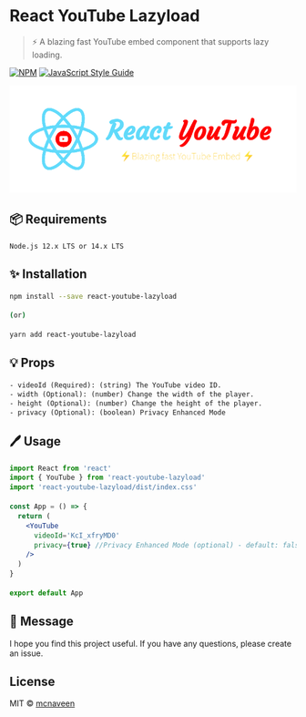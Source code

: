 # React YouTube Lazyload

> ⚡ A blazing fast YouTube embed component that supports lazy loading.

[![NPM](https://img.shields.io/npm/v/react-youtube-lazyload.svg)](https://www.npmjs.com/package/react-youtube-lazyload) [![JavaScript Style Guide](https://img.shields.io/badge/code_style-standard-brightgreen.svg)](https://standardjs.com)

![React-YouTube-Lazyload](./images/cover.png)

## :package: Requirements
```
Node.js 12.x LTS or 14.x LTS
```


## :sparkles: Installation

```bash
npm install --save react-youtube-lazyload

(or)

yarn add react-youtube-lazyload
```

## :bulb: Props

```
- videoId (Required): (string) The YouTube video ID.
- width (Optional): (number) Change the width of the player.
- height (Optional): (number) Change the height of the player.
- privacy (Optional): (boolean) Privacy Enhanced Mode
```

## :pen: Usage

```jsx
import React from 'react'
import { YouTube } from 'react-youtube-lazyload'
import 'react-youtube-lazyload/dist/index.css'

const App = () => {
  return (
    <YouTube
      videoId='KcI_xfryMD0'
      privacy={true} //Privacy Enhanced Mode (optional) - default: false
    />
  )
}

export default App

```

## :green_heart: Message
I hope you find this project useful. If you have any questions, please create an issue.

## License

MIT © [mcnaveen](https://github.com/mcnaveen)
